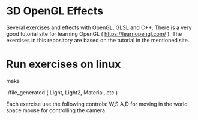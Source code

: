 # 3D OpenGL Effects
Several exercises and effects with OpenGL, GLSL and C++. There is a very good tutorial site for learning OpenGL ( https://learnopengl.com/ ). The exercises in this repository are based on the tutorial in the mentioned site.

# Run exercises on linux
make

./file_generated ( Light, Light2, Material, etc.)

Each exercise use the following controls:
W,S,A,D for moving in the world space
mouse for controlling the camera
